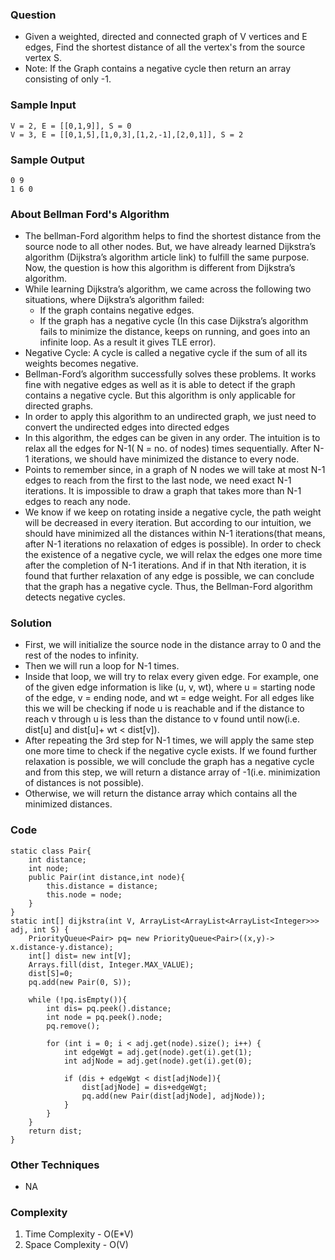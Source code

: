 ### Question
- Given a weighted, directed and connected graph of V vertices and E edges, Find the shortest distance of all the vertex's from the source vertex S. 
- Note: If the Graph contains a negative cycle then return an array consisting of only -1.

### Sample Input
    V = 2, E = [[0,1,9]], S = 0
    V = 3, E = [[0,1,5],[1,0,3],[1,2,-1],[2,0,1]], S = 2

### Sample Output
    0 9
    1 6 0

### About Bellman Ford's Algorithm
- The bellman-Ford algorithm helps to find the shortest distance from the source node to all other nodes. But, we have already learned Dijkstra’s algorithm (Dijkstra’s algorithm article link) to fulfill the same purpose. Now, the question is how this algorithm is different from Dijkstra’s algorithm.
- While learning Dijkstra’s algorithm, we came across the following two situations, where Dijkstra’s algorithm failed:
  - If the graph contains negative edges. 
  - If the graph has a negative cycle (In this case Dijkstra’s algorithm fails to minimize the distance, keeps on running, and goes into an infinite loop. As a result it gives TLE error).
- Negative Cycle: A cycle is called a negative cycle if the sum of all its weights becomes negative.
- Bellman-Ford’s algorithm successfully solves these problems. It works fine with negative edges as well as it is able to detect if the graph contains a negative cycle. But this algorithm is only applicable for directed graphs. 
- In order to apply this algorithm to an undirected graph, we just need to convert the undirected edges into directed edges
- In this algorithm, the edges can be given in any order. The intuition is to relax all the edges for N-1( N = no. of nodes) times sequentially. After N-1 iterations, we should have minimized the distance to every node.
- Points to remember since, in a graph of N nodes we will take at most N-1 edges to reach from the first to the last node, we need exact N-1 iterations. It is impossible to draw a graph that takes more than N-1 edges to reach any node.
- We know if we keep on rotating inside a negative cycle, the path weight will be decreased in every iteration. But according to our intuition, we should have minimized all the distances within N-1 iterations(that means, after N-1 iterations no relaxation of edges is possible).
  In order to check the existence of a negative cycle, we will relax the edges one more time after the completion of N-1 iterations. And if in that Nth iteration, it is found that further relaxation of any edge is possible, we can conclude that the graph has a negative cycle. Thus, the Bellman-Ford algorithm detects negative cycles.

### Solution
- First, we will initialize the source node in the distance array to 0 and the rest of the nodes to infinity. 
- Then we will run a loop for N-1 times. 
- Inside that loop, we will try to relax every given edge. For example, one of the given edge information is like (u, v, wt), where u = starting node of the edge, v = ending node, and wt = edge weight. For all edges like this we will be checking if node u is reachable and if the distance to reach v through u is less than the distance to v found until now(i.e. dist[u] and dist[u]+ wt < dist[v]). 
- After repeating the 3rd step for N-1 times, we will apply the same step one more time to check if the negative cycle exists. If we found further relaxation is possible, we will conclude the graph has a negative cycle and from this step, we will return a distance array of -1(i.e. minimization of distances is not possible). 
- Otherwise, we will return the distance array which contains all the minimized distances.

### Code
    static class Pair{
        int distance;
        int node;
        public Pair(int distance,int node){
            this.distance = distance;
            this.node = node;
        }
    }
    static int[] dijkstra(int V, ArrayList<ArrayList<ArrayList<Integer>>> adj, int S) {
        PriorityQueue<Pair> pq= new PriorityQueue<Pair>((x,y)-> x.distance-y.distance);
        int[] dist= new int[V];
        Arrays.fill(dist, Integer.MAX_VALUE);
        dist[S]=0;
        pq.add(new Pair(0, S));

        while (!pq.isEmpty()){
            int dis= pq.peek().distance;
            int node = pq.peek().node;
            pq.remove();

            for (int i = 0; i < adj.get(node).size(); i++) {
                int edgeWgt = adj.get(node).get(i).get(1);
                int adjNode = adj.get(node).get(i).get(0);

                if (dis + edgeWgt < dist[adjNode]){
                    dist[adjNode] = dis+edgeWgt;
                    pq.add(new Pair(dist[adjNode], adjNode));
                }
            }
        }
        return dist;
    }

### Other Techniques
- NA

### Complexity
1. Time Complexity - O(E*V)
2. Space Complexity - O(V)
